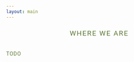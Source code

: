 ```yaml
---
layout: main
---
```


<style>
    .css-1q5ljpx{margin:24px 0 0 0;text-align:center;font-family:Roboto;letter-spacing:2px;color:#617939;font-size:19px;font-weight:normal;text-transform:uppercase;}@media (max-width: 640px){.css-1q5ljpx{font-size:calc(19px * 0.75);}}@media(max-width: 640px){.css-1q5ljpx{font-size:calc(19px * 0.82);}}@media (min-width: 768px){.css-1q5ljpx{text-align:center;}.verticalLayout.homePage .css-1q5ljpx{text-align:left;}}@media (max-width: 767px){.css-1q5ljpx{padding:0 16px;}}

    .css-1mbml5b {
                                        padding: 0;
                                        margin: 1.1em auto;
                                        max-width: 550px;
                                        text-align: left;
                                        font-family: Roboto;
                                        letter-spacing: 1px;
                                        color: #617939;
                                        font-size: 14px;
                                        font-weight: normal;
                                        line-height: 1.75;
                                        margin: 32px 0;
                                        font-family: Roboto;
                                        letter-spacing: 1px;
                                        color: #617939;
                                        font-size: 14px;
                                        font-weight: normal;
                                    }

                                    @media (max-width: 640px) {
                                        .css-1mbml5b {
                                            font-size:calc(14px * 0.875);
                                        }
                                    }

                                    @media(max-width: 640px) {
                                        .css-1mbml5b {
                                            font-size:calc(14px * 0.9);
                                        }
                                    }

                                    @media (min-width: 720px) {
                                        .css-1mbml5b {
                                            max-width:720px;
                                        }
                                    }

                                    @media (max-width: 768px) {
                                        .css-1mbml5b {
                                            padding:0 16px;
                                        }
                                    }

                                    .css-1mbml5b strong {
                                        font-weight: bolder!important;
                                    }

                                    .css-1mbml5b em {
                                        font-style: italic!important;
                                    }

                                    .css-1mbml5b a {
                                        -webkit-text-decoration: underline;
                                        text-decoration: underline;
                                    }

                                    .css-1mbml5b .ql-align-right {
                                        text-align: right;
                                    }

                                    .css-1mbml5b .ql-align-center {
                                        text-align: center;
                                    }

                                    .css-1mbml5b .ql-align-justify {
                                        text-align: justify;
                                    }

                                    @media (max-width: 640px) {
                                        .css-1mbml5b {
                                            font-size:calc(14px * 0.875);
                                        }
                                    }

                                    @media(max-width: 640px) {
                                        .css-1mbml5b {
                                            font-size:calc(14px * 0.9);
                                        }
                                    }

                                    .css-1mbml5b a {
                                        -webkit-text-decoration: underline;
                                        text-decoration: underline;
                                    }
</style>

<div class="css-pov3if">
    <div class="QuestionItem" data-testid="question-item-149358097">
        <h4 class="css-1q5ljpx">Where we are</h4>
        <div class="css-1mbml5b">TODO
    </div>
</div>